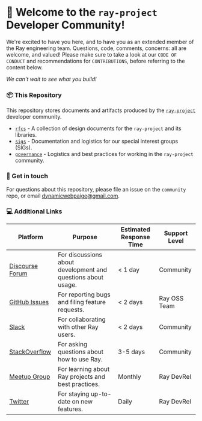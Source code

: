 # 👋 Welcome to the `ray-project` Developer Community!

We're excited to have you here, and to have you as an extended member of the Ray engineering team. Questions, code, comments, concerns: all are welcome, and valued! Please make sure to take a look at our `CODE OF CONDUCT` and recommendations for `CONTRIBUTIONS`, before referring to the content below. 

_We can't wait to see what you build!_

### 📦  This Repository

This repository stores documents and artifacts produced by the [`ray-project`](github.com/ray-project) developer community.

* [`rfcs`]() - A collection of design documents for the `ray-project` and its libraries.
* [`sigs`]() - Documentation and logistics for our special interest groups (SIGs).
* [`governance`]() - Logistics and best practices for working in the `ray-project` community.

### 📧  Get in touch

For questions about this repository, please file an issue on the `community` repo, or email [dynamicwebpaige@gmail.com]().

### 💻   Additional Links

| Platform |	Purpose |	Estimated Response Time	| Support Level |
| --- | --- | --- | --- |
| [Discourse Forum](https://discuss.ray.io/) |	For discussions about development and questions about usage. |	< 1 day	| Community |
| [GitHub Issues](https://github.com/ray-project/ray)	| For reporting bugs and filing feature requests. |	< 2 days	| Ray OSS Team |
| [Slack](https://github.com/ray-project/ray/issues)	| For collaborating with other Ray users.	| < 2 days	| Community |
| [StackOverflow](https://stackoverflow.com/questions/tagged/ray) |	For asking questions about how to use Ray.	| 3-5 days	| Community |
| [Meetup Group](https://www.meetup.com/Bay-Area-Ray-Meetup/) |	For learning about Ray projects and best practices.	| Monthly |	Ray DevRel |
| [Twitter](https://twitter.com/raydistributed)	| For staying up-to-date on new features.	| Daily	| Ray DevRel |
